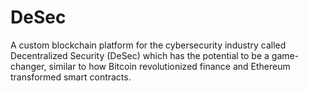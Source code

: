 # DeSec
A custom blockchain platform for the cybersecurity industry called Decentralized Security (DeSec) which has the potential to be a game-changer, similar to how Bitcoin revolutionized finance and Ethereum transformed smart contracts.
